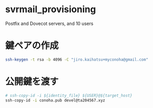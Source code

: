 # svrmail_provisioning
Postfix and Dovecot servers, and 10 users

# 鍵ペアの作成

```bash
ssh-keygen -t rsa -b 4096 -C "jiro.kaihatsu+myconoha@gmail.com"
```

# 公開鍵を渡す

```bash
# ssh-copy-id -i ${identity_file} ${USER}@${target_host}
ssh-copy-id -i conoha.pub devel@ta204567.xyz
```